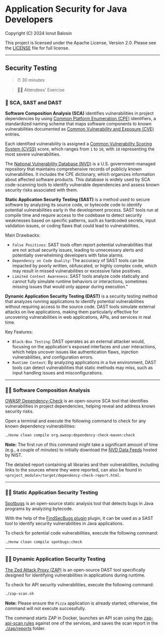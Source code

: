 # Application Security for Java Developers

Copyright (C) 2024 Ionut Balosin

This project is licensed under the Apache License, Version 2.0.
Please see the [LICENSE](license/LICENSE) file for full license.

---

## Security Testing

> ⏰ 30 minutes

> 👨‍🎓 Attendees' Exercise

### 📖 SCA, SAST and DAST

**Software Composition Analysis (SCA)** identifies vulnerabilities in project dependencies by using [Common Platform Enumeration (CPE)](https://nvd.nist.gov/products/cpe) identifiers, a standardized naming scheme that maps software components to known vulnerabilities documented as [Common Vulnerability and Exposure (CVE)](https://cve.mitre.org/) entries.

Each identified vulnerability is assigned a [Common Vulnerability Scoring System (CVSS)](https://en.wikipedia.org/wiki/Common_Vulnerability_Scoring_System) score, which ranges from `1` to `10`, with `10` representing the most severe vulnerabilities.

The [National Vulnerability Database (NVD)](https://nvd.nist.gov/products/cpe) is a U.S. government-managed repository that maintains comprehensive records of publicly known vulnerabilities. 
It includes the CPE dictionary, which organizes information about affected software products. 
This database is widely used by SCA code-scanning tools to identify vulnerable dependencies and assess known security risks associated with them.

**Static Application Security Testing (SAST)** is a method used to secure software by analyzing its source code, or bytecode code to identify potential vulnerabilities early in the development process. 
SAST tools run at compile time and require access to the codebase to detect security weaknesses based on specific patterns, such as hardcoded secrets, input validation issues, or coding flaws that could lead to vulnerabilities.

Main Drawbacks:
- `False Positives`: SAST tools often report potential vulnerabilities that are not actual security issues, leading to unnecessary alerts and potentially overwhelming developers with false alarms.
- `Dependency on Code Quality`: The accuracy of SAST tools can be impacted by poorly written, obfuscated, or highly complex code, which may result in missed vulnerabilities or excessive false positives.
- `Limited Context Awareness`: SAST tools analyze code statically and cannot fully simulate runtime behaviors or interactions, sometimes missing issues that would only appear during execution."

**Dynamic Application Security Testing (DAST)** is a security testing method that analyzes running applications to identify potential vulnerabilities without requiring access to the source code. DAST tools simulate external attacks on live applications, making them particularly effective for uncovering vulnerabilities in web applications, APIs, and services in real time.

Key Features:
- `Black-Box Testing`: DAST operates as an external attacker would, focusing on the application's exposed interfaces and user interactions, which helps uncover issues like authentication flaws, injection vulnerabilities, and configuration errors.
- `Runtime Context`: By analyzing applications in a live environment, DAST tools can detect vulnerabilities that static methods may miss, such as input handling issues and misconfigurations.

---

### 🕵️‍♂️ Software Composition Analysis

[OWASP Dependency-Check](https://owasp.org/www-project-dependency-check) is an open-source SCA tool that identifies vulnerabilities in project dependencies, helping reveal and address known security risks.

Open a terminal and execute the following command to check for any known dependency vulnerabilities:

```bash
./mvnw clean compile org.owasp:dependency-check-maven:check
```

**Note:** The first run of this command might take a significant amount of time (e.g., a couple of minutes) to initially download the [NVD Data Feeds](https://nvd.nist.gov/vuln/data-feeds) hosted by NIST.

The detailed report containing all libraries and their vulnerabilities, including links to the sources where they were reported, can also be found in `<project_module>/target/dependency-check-report.html`.

---

### 🕵️‍♂️ Static Application Security Testing

[Spotbugs](https://spotbugs.github.io/) is an open-source static analysis tool that detects bugs in Java programs by analyzing bytecode.

With the help of the [FindSecBugs plugin](https://find-sec-bugs.github.io/) plugin, it can be used as a SAST tool to identify security vulnerabilities in Java applications.

To check for potential code vulnerabilities, execute the following command:

```bash
./mvnw clean compile spotbugs:check
```

---

### 🕵️‍♂️ Dynamic Application Security Testing

[The Zed Attack Proxy (ZAP)](https://github.com/zaproxy/zaproxy) is an open-source DAST tool specifically designed for identifying vulnerabilities in applications during runtime.

To check for API security vulnerabilities, execute the following command:

```bash
./zap-scan.sh
```

**Note:** Please ensure the `Pizza` application is already started; otherwise, the command will not execute successfully.

The command starts ZAP in Docker, launches an API scan using the [zap-api-scan rules](zap/zap-api-scan-rules.conf) against one of the services, and saves the scan report in the [./zap/reports](zap/reports) folder.
